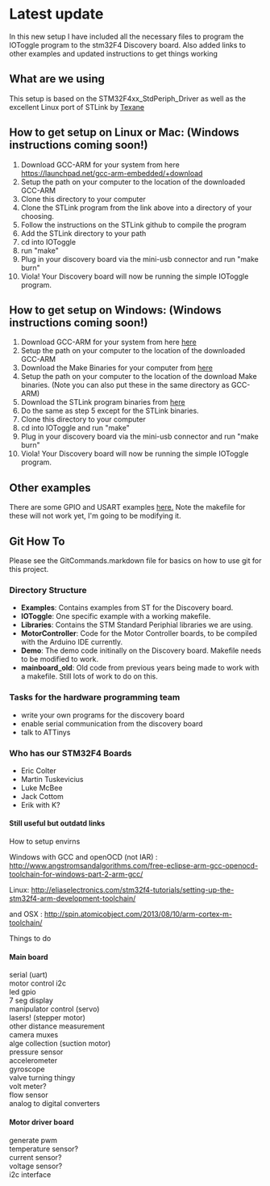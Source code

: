 # Latest update 
In this new setup I have included all the necessary files to program the IOToggle program to the stm32F4 Discovery board. Also added links to other examples and updated instructions to get things working 

## What are we using
This setup is based on the STM32F4xx_StdPeriph_Driver as well as the excellent Linux port of STLink by [Texane](https://github.com/texane/stlink) 

## How to get setup on Linux or Mac: (Windows instructions coming soon!)
1. Download GCC-ARM for your system from here https://launchpad.net/gcc-arm-embedded/+download
2. Setup the path on your computer to the location of the downloaded GCC-ARM
3. Clone this directory to your computer
4. Clone the STLink program from the link above into a directory of your choosing. 
5. Follow the instructions on the STLink github to compile the program 
6. Add the STLink directory to your path
7. cd into IOToggle
8. run "make"
9. Plug in your discovery board via the mini-usb connector and run "make burn"
10. Viola! Your Discovery board will now be running the simple IOToggle program.

## How to get setup on Windows: (Windows instructions coming soon!)
1. Download GCC-ARM for your system from here [here](https://launchpad.net/gcc-arm-embedded/+download)
2. Setup the path on your computer to the location of the downloaded GCC-ARM
4. Download the Make Binaries for your computer from [here](http://gnuwin32.sourceforge.net/packages/make.htm)
5. Setup the path on your computer to the location of the download Make binaries. (Note you can also put these in the same directory as GCC-ARM)
6. Download the STLink program binaries from [here](http://www.emb4fun.de/archive/stlink/index.html)
7. Do the same as step 5 except for the STLink binaries.
8. Clone this directory to your computer
9. cd into IOToggle and run "make"
10. Plug in your discovery board via the mini-usb connector and run "make burn"
11. Viola! Your Discovery board will now be running the simple IOToggle program.


## Other examples
There are some GPIO and USART examples [here.](https://github.com/devthrash/STM32F4-workarea) 
Note the makefile for these will not work yet, I'm going to be modifying it. 

## Git How To
Please see the GitCommands.markdown file for basics on how to use git for this project.

### Directory Structure
- **Examples**: Contains examples from ST for the Discovery board.
- **IOToggle**: One specific example with a working makefile.
- **Libraries**: Contains the STM Standard Periphial libraries we are using.
- **MotorController**: Code for the Motor Controller boards, to be compiled with the Arduino IDE currently.
- **Demo**: The demo code initinally on the Discovery board. Makefile needs to be modified to work.
- **mainboard_old**: Old code from previous years being made to work with a makefile. Still lots of work to do on this.

### Tasks for the hardware programming team 

- write your own programs for the discovery board 
- enable serial communication from the discovery board
- talk to ATTinys 


### Who has our STM32F4 Boards 
- Eric Colter  
- Martin Tuskevicius  
- Luke McBee  
- Jack Cottom  
- Erik with K?  


#### Still useful but outdatd links

How to setup envirns

Windows with GCC and openOCD (not IAR) : http://www.angstromsandalgorithms.com/free-eclipse-arm-gcc-openocd-toolchain-for-windows-part-2-arm-gcc/

Linux: http://eliaselectronics.com/stm32f4-tutorials/setting-up-the-stm32f4-arm-development-toolchain/

and OSX : http://spin.atomicobject.com/2013/08/10/arm-cortex-m-toolchain/


Things to do

#### Main board

serial (uart)  
motor control i2c  
led gpio  
7 seg display  
manipulator control (servo)  
lasers! (stepper motor)  
other distance measurement  
camera muxes  
alge collection (suction motor)  
pressure sensor  
accelerometer   
gyroscope  
valve turning thingy  
volt meter?  
flow sensor  
analog to digital converters  




#### Motor driver board

generate pwm  
temperature sensor?  
current sensor?  
voltage sensor?  
i2c interface  
  


